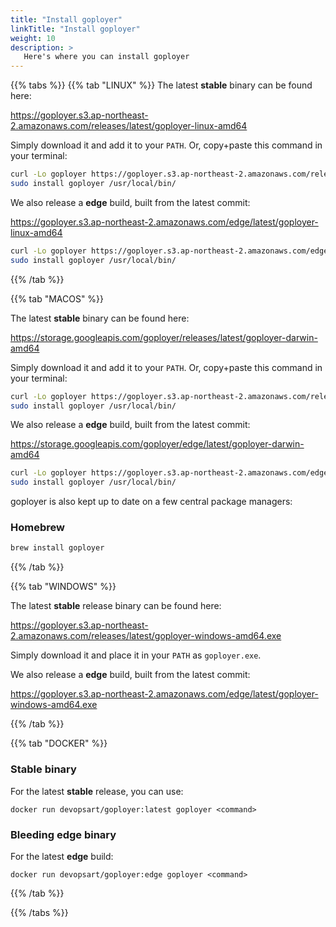 ```yaml
---
title: "Install goployer"
linkTitle: "Install goployer"
weight: 10
description: >
   Here's where you can install goployer
---
```


{{% tabs %}}
{{% tab "LINUX" %}}
The latest **stable** binary can be found here:

https://goployer.s3.ap-northeast-2.amazonaws.com/releases/latest/goployer-linux-amd64

Simply download it and add it to your `PATH`. Or, copy+paste this command in your terminal:

```bash
curl -Lo goployer https://goployer.s3.ap-northeast-2.amazonaws.com/releases/latest/goployer-linux-amd64 && \
sudo install goployer /usr/local/bin/
```

We also release a **edge** build, built from the latest commit:

https://goployer.s3.ap-northeast-2.amazonaws.com/edge/latest/goployer-linux-amd64

```bash
curl -Lo goployer https://goployer.s3.ap-northeast-2.amazonaws.com/edge/latest/goployer-linux-amd64 && \
sudo install goployer /usr/local/bin/
```

{{% /tab %}}

{{% tab "MACOS" %}}

The latest **stable** binary can be found here:

https://storage.googleapis.com/goployer/releases/latest/goployer-darwin-amd64

Simply download it and add it to your `PATH`. Or, copy+paste this command in your terminal:

```bash
curl -Lo goployer https://goployer.s3.ap-northeast-2.amazonaws.com/releases/latest/goployer-darwin-amd64 && \
sudo install goployer /usr/local/bin/
```

We also release a **edge** build, built from the latest commit:

https://storage.googleapis.com/goployer/edge/latest/goployer-darwin-amd64

```bash
curl -Lo goployer https://goployer.s3.ap-northeast-2.amazonaws.com/edge/latest/goployer-darwin-amd64 && \
sudo install goployer /usr/local/bin/
```

goployer is also kept up to date on a few central package managers:

### Homebrew

```bash
brew install goployer
```

{{% /tab %}}

{{% tab "WINDOWS" %}}

The latest **stable** release binary can be found here:

https://goployer.s3.ap-northeast-2.amazonaws.com/releases/latest/goployer-windows-amd64.exe

Simply download it and place it in your `PATH` as `goployer.exe`.

We also release a **edge** build, built from the latest commit:

https://goployer.s3.ap-northeast-2.amazonaws.com/edge/latest/goployer-windows-amd64.exe

{{% /tab %}}

{{% tab "DOCKER" %}}

### Stable binary

For the latest **stable** release, you can use:

`docker run devopsart/goployer:latest goployer <command>`

### Bleeding edge binary

For the latest **edge** build:

`docker run devopsart/goployer:edge goployer <command>`

{{% /tab %}}

{{% /tabs %}}
